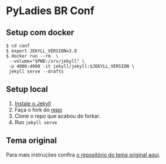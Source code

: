 # PyLadies BR Conf

## Setup com docker

```console
$ cd conf
$ export JEKYLL_VERSION=3.8
$ docker run --rm  \
 --volume="$PWD:/srv/jekyll" \
 -p 4000:4000 -it jekyll/jekyll:$JEKYLL_VERSION \
 jekyll serve --drafts
```
## Setup local

1. [Instale o Jekyll](http://jekyllrb.com)
2. Faça o fork do [repo](https://github.com/pyladies-brazil/conf/)
3. Clone o repo que acabou de forkar.
4. Run `jekyll serve`

## Tema original

Para mais instruções confira [o repositório do tema original aqui](https://github.com/nrandecker/particle/).

